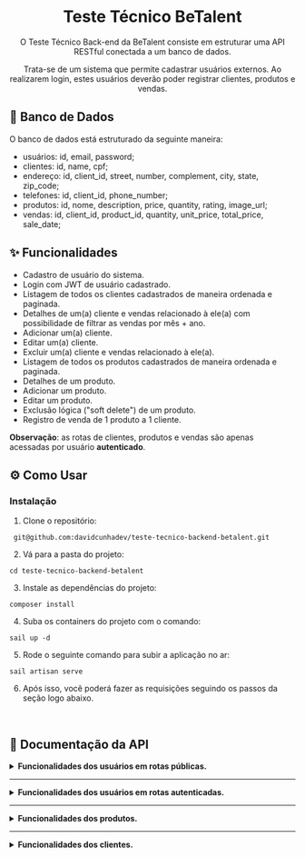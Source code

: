 <h1 align="center">Teste Técnico BeTalent</h1>

<p align="center">O Teste Técnico Back-end da BeTalent consiste em estruturar uma API RESTful conectada a um banco de dados.</p>
<p align="center">Trata-se de um sistema que permite cadastrar usuários externos. Ao realizarem login, estes usuários deverão poder registrar clientes, produtos e vendas.</p>

## 🎲 Banco de Dados

<p>O banco de dados está estruturado da seguinte maneira:</p>

- usuários: id, email, password;
- clientes: id, name, cpf;
- endereço: id, client_id, street, number, complement, city, state, zip_code;
- telefones: id, client_id, phone_number;
- produtos: id, nome, description, price, quantity, rating, image_url;
- vendas: id, client_id, product_id, quantity, unit_price, total_price, sale_date;

## ✨ Funcionalidades
- Cadastro de usuário do sistema.
- Login com JWT de usuário cadastrado.
- Listagem de todos os clientes cadastrados de maneira ordenada e paginada.
- Detalhes de um(a) cliente e vendas relacionado à ele(a) com possibilidade de filtrar as vendas por mês + ano.
- Adicionar um(a) cliente.
- Editar um(a) cliente.
- Excluir um(a) cliente e vendas relacionado à ele(a).
- Listagem de todos os produtos cadastrados de maneira ordenada e paginada.
- Detalhes de um produto.
- Adicionar um produto.
- Editar um produto.
- Exclusão lógica ("soft delete") de um produto.
- Registro de venda de 1 produto a 1 cliente.

<p><strong>Observação</strong>: as rotas de clientes, produtos e vendas são apenas acessadas por usuário <strong>autenticado</strong>.</p>

## ⚙️ Como Usar

### Instalação

1. Clone o repositório:

```
 git@github.com:davidcunhadev/teste-tecnico-backend-betalent.git
```

2. Vá para a pasta do projeto:

```
cd teste-tecnico-backend-betalent
```

3. Instale as dependências do projeto:
```
composer install
```

4. Suba os containers do projeto com o comando:
```
sail up -d
```

5. Rode o seguinte comando para subir a aplicação no ar:
```
sail artisan serve
```

6. Após isso, você poderá fazer as requisições seguindo os passos da seção logo abaixo.

<br>

## 📑 Documentação da API

<details>
<summary><strong>Funcionalidades dos usuários em rotas públicas.</strong></summary>

- #### Logar na rota /api/user/login

<code>POST</code> <code>/api/user/login</code>

| Parâmetros Body   | Tipo       | Descrição                           |
| :---------- | :--------- | :---------------------------------- |
| `email` | `string` | **Obrigatório** -> Email da sua conta |
| `password` | `string` | **Obrigatório** -> Senha da sua conta |

#### Exemplo de retorno

<p>Status: 200 OK</p>

    {
      "access_token": eyJ0eXAiOiJKV1QiLCJhbGciOiJIUzI1NiJ9.eyJpc3MiOiJodHRwOi8vMTI3LjAuMC4xOjgwMDAvYXBpL3VzZXIvbG9naW4iLCJpYXQiOjE3MjEwNzY3NDUsImV4cCI6MTcyMTA4MDM0NSwibmJmIjoxNzIxMDc2NzQ1LCJqdGkiOiIwMElOb001clB0blBPWHBWIiwic3ViIjoiMSIsInBydiI6IjIzYmQ1Yzg5NDlmNjAwYWRiMzllNzAxYzQwMDg3MmRiN2E1OTc2ZjcifQ.WnXO02SzAq2dVbAv7HqTpYEHjGgfyT0Kv_mRZVO2C5c",
      "token_type": "bearer",
      "expires_in": 3600
    }


- #### Criar conta na rota /api/user/register

<code>POST</code> <code>/api/user/register</code>


| Parâmetros Body   | Tipo       | Descrição                           |
| :---------- | :--------- | :---------------------------------- |
| `email` | `string` | **Obrigatório** -> Email da sua conta |
| `password` | `string` | **Obrigatório** -> Senha da sua conta |

#### Exemplo de retorno

<p>Status: 201 Created</p>
    
    {
      "message": "User created successfully!"
    }
    
</details>

<hr>

<details>
<summary><strong>Funcionalidades dos usuários em rotas autenticadas.</strong></summary>

- #### Obter informações do usuário na rota /api/auth/user/me

<code>GET</code> <code>/api/auth/user/me</code>

| Headers   | Tipo       | Descrição                           |
| :---------- | :--------- | :---------------------------------- |
| `Accept` | `application/json` | **Obrigatório** ->  Tipos de mídia a processar e receber como resposta |
| `Content-Type` | `application/json` | **Obrigatório** -> Tipo de mídia dos dados que estão sendo enviados na requisição |
| `Authorization` | `Bearer eyJhbGciOiJIUzI1NiIsInR5cCI6IkpXVCJ9...` | **Obrigatório** -> Seu token gerado no login |

#### Exemplo de retorno

<p>Status: 200 OK</p>

    {
      "id": "1",
      "email": "test@hotmail.com",
      "created_at": "2024-07-15T23:49:44.000000Z",
      "updated_at": "2024-07-15T23:49:44.000000Z"
    }

- #### Atualizar token do usuário logado na rota /api/auth/user/refresh

<code>POST</code> <code>/api/auth/user/refresh</code>

| Headers   | Tipo       | Descrição                           |
| :---------- | :--------- | :---------------------------------- |
| `Accept` | `application/json` | **Obrigatório** ->  Tipos de mídia a processar e receber como resposta |
| `Content-Type` | `application/json` | **Obrigatório** -> Tipo de mídia dos dados que estão sendo enviados na requisição |
| `Authorization` | `Bearer eyJhbGciOiJIUzI1NiIsInR5cCI6IkpXVCJ9...` | **Obrigatório** -> Seu token gerado no login |

#### Exemplo de retorno

<p>Status: 200 OK</p>

    {
      "access_token": "eyJ0eXAiOiJKV1QiLCJhbGciOiJIUzI1NiJ9.eyJpc3MiOiJodHRwOi8vMTI3LjAuMC4xOjgwMDAvYXBpL2F1dGgvdXNlci9yZWZyZXNoIiwiaWF0IjoxNzIxMDg5MDM3LCJleHAiOjE3MjEwOTMyNTYsIm5iZiI6MTcyMTA4OTY1NiwianRpIjoiaEtTbXoyNnZKcndsbTBDbiIsInN1YiI6IjIiLCJwcnYiOiIyM2JkNWM4OTQ5ZjYwMGFkYjM5ZTcwMWM0MDA4NzJkYjdhNTk3NmY3In0.kPZgjVsJx9qZJYb_sB4b-BDfCqshMHLErM9kIEkhRwg",
      "token_type": "bearer",
      "expires_in": 3600
    }

- #### Deslogar usuário na rota /api/auth/user/logout

<code>POST</code> <code>/api/auth/user/logout</code>

| Headers   | Tipo       | Descrição                           |
| :---------- | :--------- | :---------------------------------- |
| `Accept` | `application/json` | **Obrigatório** ->  Tipos de mídia a processar e receber como resposta |
| `Content-Type` | `application/json` | **Obrigatório** -> Tipo de mídia dos dados que estão sendo enviados na requisição |
| `Authorization` | `Bearer eyJhbGciOiJIUzI1NiIsInR5cCI6IkpXVCJ9...` | **Obrigatório** -> Seu token gerado no login |

#### Exemplo de retorno

<p>Status: 200 OK</p>

    {
      "message": "Successfully logged out"
    }
    
</details>

<hr>

<details>
<summary><strong>Funcionalidades dos produtos.</strong></summary>

- #### Listar todos os produtos ordenados alfabeticamente na rota /api/auth/products/

<code>GET</code> <code>/api/auth/products/</code>

| Headers   | Tipo       | Descrição                           |
| :---------- | :--------- | :---------------------------------- |
| `Accept` | `application/json` | **Obrigatório** ->  Tipos de mídia a processar e receber como resposta |
| `Content-Type` | `application/json` | **Obrigatório** -> Tipo de mídia dos dados que estão sendo enviados na requisição |
| `Authorization` | `Bearer eyJhbGciOiJIUzI1NiIsInR5cCI6IkpXVCJ9...` | **Obrigatório** -> Seu token gerado no login |

#### Exemplo de retorno

<p>Status: 200 OK</p>

    {
      "current_page": 1,
      "data": [
        {
          "id": 1,
          "name": "Iphone 12",
          "description": "Produto em ótimo estado de uso!",
          "price": "2199.99",
          "quantity": 10,
          "rating": "0.0",
          "image_url": null,
          "deleted_at": null,
          "created_at": "2024-07-15T20:53:50.000000Z",
          "updated_at": "2024-07-15T21:11:48.000000Z"
        },
        {
          "id": 2,
          "name": "PlayStation 5",
          "description": "Aparelho seminovo.",
          "price": "3499.99",
          "quantity": 7,
          "rating": "0.0",
          "image_url": null,
          "deleted_at": null,
          "created_at": "2024-07-15T20:07:53.000000Z",
          "updated_at": "2024-07-15T20:09:17.000000Z"
        },
        {
          "id": 3,
          "name": "Samsung S24",
          "description": "O Samsung do ano!",
          "price": "4999.99",
          "quantity": 15,
          "rating": "5.0",
          "image_url": null,
          "deleted_at": null,
          "created_at": "2024-07-15T19:54:40.000000Z",
          "updated_at": "2024-07-15T21:06:23.000000Z"
        }
      ],
      "first_page_url": "http://127.0.0.1:8000/api/auth/product?page=1",
      "from": 1,
      "last_page": 1,
      "last_page_url": "http://127.0.0.1:8000/api/auth/product?page=1",
      "links": [
        {
          "url": null,
          "label": "&laquo; Previous",
          "active": false
        },
        {
          "url": "http://127.0.0.1:8000/api/auth/product?page=1",
          "label": "1",
          "active": true
        },
        {
          "url": null,
          "label": "Next &raquo;",
          "active": false
        }
      ],
      "next_page_url": null,
      "path": "http://127.0.0.1:8000/api/auth/product",
      "per_page": 10,
      "prev_page_url": null,
      "to": 3,
      "total": 3
    }

- #### Registrar produto na rota /api/auth/products/register

<code>POST</code> <code>/api/auth/products/register</code>

| Headers   | Tipo       | Descrição                           |
| :---------- | :--------- | :---------------------------------- |
| `Accept` | `application/json` | **Obrigatório** ->  Tipos de mídia a processar e receber como resposta |
| `Content-Type` | `application/json` | **Obrigatório** -> Tipo de mídia dos dados que estão sendo enviados na requisição |
| `Authorization` | `Bearer eyJhbGciOiJIUzI1NiIsInR5cCI6IkpXVCJ9...` | **Obrigatório** -> Seu token gerado no login |

| Parâmetros Body   | Tipo       | Descrição                           |
| :---------- | :--------- | :---------------------------------- |
| `name` | `string` | **Obrigatório** ->  Nome do produto |
| `description` | `number` | **Não Obrigatório** -> Descrição do produto |
| `price` | `number` | **Obrigatório** -> Preço do produto |
| `quantity` | `number` | **Não Obrigatório** -> Quantidade do produto |
| `image_url` | `string` | **Não Obrigatório** -> Imagem do produto |

#### Exemplo de retorno

<p>Status: 201 Created</p>

    {
      "message": "Product created successfully!"
    }

- #### Detalhes de um produto na rota /api/auth/products/id

<code>GET</code> <code>/api/auth/products/id</code>

| Headers   | Tipo       | Descrição                           |
| :---------- | :--------- | :---------------------------------- |
| `Accept` | `application/json` | **Obrigatório** ->  Tipos de mídia a processar e receber como resposta |
| `Content-Type` | `application/json` | **Obrigatório** -> Tipo de mídia dos dados que estão sendo enviados na requisição |
| `Authorization` | `Bearer eyJhbGciOiJIUzI1NiIsInR5cCI6IkpXVCJ9...` | **Obrigatório** -> Seu token gerado no login |

| Parâmetro via Request   | Tipo       | Descrição                           |
| :---------- | :--------- | :---------------------------------- |
| `id` | `string` | **Obrigatório** ->  ID do produto a ser detalhado |

#### Exemplo de retorno

<p>Status: 200 OK</p>

    {
      "id": 1,
      "name": "Iphone 12",
      "description": "Produto em ótimo estado de uso!",
      "price": "2199.99",
      "quantity": 10,
      "rating": "0.0",
      "image_url": null,
      "deleted_at": null,
      "created_at": "2024-07-15T20:53:50.000000Z",
      "updated_at": "2024-07-15T21:11:48.000000Z"
    }

- #### Edição de um produto na rota /api/auth/products/update/id

<code>PUT</code> <code>/api/auth/products/update/id</code>

| Headers   | Tipo       | Descrição                           |
| :---------- | :--------- | :---------------------------------- |
| `Accept` | `application/json` | **Obrigatório** ->  Tipos de mídia a processar e receber como resposta |
| `Content-Type` | `application/json` | **Obrigatório** -> Tipo de mídia dos dados que estão sendo enviados na requisição |
| `Authorization` | `Bearer eyJhbGciOiJIUzI1NiIsInR5cCI6IkpXVCJ9...` | **Obrigatório** -> Seu token gerado no login |

| Parâmetro via Request   | Tipo       | Descrição                           |
| :---------- | :--------- | :---------------------------------- |
| `id` | `string` | **Obrigatório** ->  ID do produto a ser editado |

| Parâmetros Body   | Tipo       | Descrição                           |
| :---------- | :--------- | :---------------------------------- |
| `name` | `string` | **Não Obrigatório** ->  Nome do produto |
| `description` | `number` | **Não Obrigatório** -> Descrição do produto |
| `price` | `number` | **Não Obrigatório** -> Preço do produto |
| `quantity` | `number` | **Não Obrigatório** -> Quantidade do produto |
| `rating` | `number` | **Não Obrigatório** -> Avaliação do produto |
| `image_url` | `string` | **Não Obrigatório** -> Imagem do produto |

#### Exemplo de retorno

<p>Status: 200 OK</p>

    {
      "message": "Product updated successfully!"
    }

- #### Exclusão de um produto na rota /api/auth/products/delete/id

<code>DELETE</code> <code>/api/auth/products/delete/id</code>

| Headers   | Tipo       | Descrição                           |
| :---------- | :--------- | :---------------------------------- |
| `Accept` | `application/json` | **Obrigatório** ->  Tipos de mídia a processar e receber como resposta |
| `Content-Type` | `application/json` | **Obrigatório** -> Tipo de mídia dos dados que estão sendo enviados na requisição |
| `Authorization` | `Bearer eyJhbGciOiJIUzI1NiIsInR5cCI6IkpXVCJ9...` | **Obrigatório** -> Seu token gerado no login |

| Parâmetro via Request   | Tipo       | Descrição                           |
| :---------- | :--------- | :---------------------------------- |
| `id` | `string` | **Obrigatório** ->  ID do produto a ser excluído |

#### Exemplo de retorno

<p>Status: 200 OK</p>

    {
      "message": "Product deleted successfully!"
    }

- #### Restauração de um produto previamente excluído na rota /api/auth/products/restore/id

<code>PATCH</code> <code>/api/auth/products/restore/id</code>

| Headers   | Tipo       | Descrição                           |
| :---------- | :--------- | :---------------------------------- |
| `Accept` | `application/json` | **Obrigatório** ->  Tipos de mídia a processar e receber como resposta |
| `Content-Type` | `application/json` | **Obrigatório** -> Tipo de mídia dos dados que estão sendo enviados na requisição |
| `Authorization` | `Bearer eyJhbGciOiJIUzI1NiIsInR5cCI6IkpXVCJ9...` | **Obrigatório** -> Seu token gerado no login |

| Parâmetro via Request   | Tipo       | Descrição                           |
| :---------- | :--------- | :---------------------------------- |
| `id` | `string` | **Obrigatório** ->  ID do produto a ser restaurado |

#### Exemplo de retorno

<p>Status: 200 OK</p>

    {
      "message": "Product restored successfully!"
    }
    
</details>

<hr>

<details>
<summary><strong>Funcionalidades dos clientes.</strong></summary>

- #### Listar todos os clientes ordenados por ID na rota /api/auth/clients/

<code>GET</code> <code>/api/auth/clients/</code>

| Headers   | Tipo       | Descrição                           |
| :---------- | :--------- | :---------------------------------- |
| `Accept` | `application/json` | **Obrigatório** ->  Tipos de mídia a processar e receber como resposta |
| `Content-Type` | `application/json` | **Obrigatório** -> Tipo de mídia dos dados que estão sendo enviados na requisição |
| `Authorization` | `Bearer eyJhbGciOiJIUzI1NiIsInR5cCI6IkpXVCJ9...` | **Obrigatório** -> Seu token gerado no login |

#### Exemplo de retorno

<p>Status: 200 OK</p>

    {
      "current_page": 1,
      "data": [
        {
          "id": 1,
          "name": "Silvio",
          "cpf": "09876543100",
          "created_at": "2024-07-15T21:08:42.000000Z",
          "updated_at": "2024-07-15T21:21:06.000000Z",
          "addresses": [
            {
              "id": 1,
              "street": "João Cabral",
              "number": "23",
              "complement": "Casa rosa",
              "city": "São José Dos Campos",
              "state": "São Paulo",
              "zip_code": "43346145",
              "created_at": "2024-07-15T21:08:42.000000Z",
              "updated_at": "2024-07-15T21:21:06.000000Z"
            }
          ],
          "phones": [
            {
              "id": 1,
              "phone_number": "47991152825",
              "created_at": "2024-07-15T21:08:42.000000Z",
              "updated_at": "2024-07-15T21:21:06.000000Z"
            }
          ]
        },
        {
          "id": 2,
          "name": "Fernando",
          "cpf": "14657689085",
          "created_at": "2024-07-16T01:16:32.000000Z",
          "updated_at": "2024-07-16T01:16:32.000000Z",
          "addresses": [
            {
              "id": 2,
              "street": "José Fischer",
              "number": "862",
              "complement": "Apto 101",
              "city": "Guabiruba",
              "state": "Santa Catarina",
              "zip_code": "12345679",
              "created_at": "2024-07-16T01:16:32.000000Z",
              "updated_at": "2024-07-16T01:16:32.000000Z"
            }
          ],
          "phones": [
            {
              "id": 2,
              "phone_number": "12345678912",
              "created_at": "2024-07-16T01:16:32.000000Z",
              "updated_at": "2024-07-16T01:16:32.000000Z"
            }
          ]
        }
      ],
      "first_page_url": "http://127.0.0.1:8000/api/auth/client?page=1",
      "from": 1,
      "last_page": 1,
      "last_page_url": "http://127.0.0.1:8000/api/auth/client?page=1",
      "links": [
        {
          "url": null,
          "label": "&laquo; Previous",
          "active": false
        },
        {
          "url": "http://127.0.0.1:8000/api/auth/client?page=1",
          "label": "1",
          "active": true
        },
        {
          "url": null,
          "label": "Next &raquo;",
          "active": false
        }
      ],
      "next_page_url": null,
      "path": "http://127.0.0.1:8000/api/auth/client",
      "per_page": 10,
      "prev_page_url": null,
      "to": 2,
      "total": 2
    }
    
</details>
